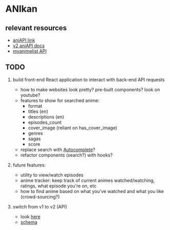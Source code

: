 # ANIkan

<!-- ## prerequisites

have python downloaded and run commands in [venv.md](venv.md)

relevant commands can be found in [src/help.txt](src/help.txt)

to run the commands, you must be in [src](src) directory or supply full path [src/app.py](src/app.py) to the python3 command -->

## relevant resources

- [aniAPI link](https://aniapi.com/docs/resources/anime)
- [v2 aniAPI docs](https://anilist.gitbook.io/anilist-apiv2-docs/)
- [myanimelist API](https://myanimelist.net/clubs.php?cid=13727)

## TODO

1. build front-end React application to interact with back-end API requests
    - how to make websites look pretty? pre-built components? look on youtube?
    - features to show for searched anime:
      - format
      - titles (en)
      - descriptions (en)
      - episodes_count
      - cover_image (reliant on has_cover_image)
      - genres
      - sagas
      - score
    - replace search with [Autocomplete](https://mui.com/components/autocomplete/#search-as-you-type)?
    - refactor components (search?) with hooks?

2. future features:
    - utility to view/watch episodes
    - anime tracker: keep track of current animes watched/watching, ratings, what episode you're on, etc
    - how to find anime based on what you've watched and what you like (crowd-sourcing?)

3. switch from v1 to v2 (API)
    - look [here](https://anilist.gitbook.io/anilist-apiv2-docs/)
    - [schema](https://anilist.github.io/ApiV2-GraphQL-Docs/)
